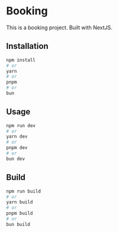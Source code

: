 # Booking

This is a booking project. Built with NextJS.

## Installation

```bash
npm install
# or
yarn
# or
pnpm
# or
bun
```

## Usage

```bash
npm run dev
# or
yarn dev
# or
pnpm dev
# or
bun dev
```

## Build

```bash
npm run build
# or
yarn build
# or
pnpm build
# or
bun build
```
